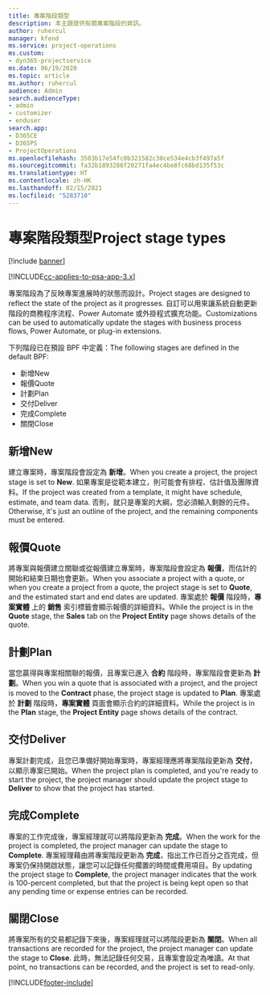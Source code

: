 ```yaml
---
title: 專案階段類型
description: 本主題提供有關專案階段的資訊。
author: ruhercul
manager: kfend
ms.service: project-operations
ms.custom:
- dyn365-projectservice
ms.date: 06/19/2020
ms.topic: article
ms.author: ruhercul
audience: Admin
search.audienceType:
- admin
- customizer
- enduser
search.app:
- D365CE
- D365PS
- ProjectOperations
ms.openlocfilehash: 3503b17e54fc0b321582c30ce534e4cb3f497a5f
ms.sourcegitcommit: fa32b1893286f20271fa4ec4be8fc68bd135f53c
ms.translationtype: HT
ms.contentlocale: zh-HK
ms.lasthandoff: 02/15/2021
ms.locfileid: "5283710"
---
```

# <a name="project-stage-types"></a><span data-ttu-id="cc500-103">專案階段類型</span><span class="sxs-lookup"><span data-stu-id="cc500-103">Project stage types</span></span> 

[!include [banner](../includes/psa-now-project-operations.md)]

[!INCLUDE[cc-applies-to-psa-app-3.x](../includes/cc-applies-to-psa-app-3x.md)]

<span data-ttu-id="cc500-104">專案階段為了反映專案進展時的狀態而設計。</span><span class="sxs-lookup"><span data-stu-id="cc500-104">Project stages are designed to reflect the state of the project as it progresses.</span></span> <span data-ttu-id="cc500-105">自訂可以用來讓系統自動更新階段的商務程序流程、Power Automate 或外掛程式擴充功能。</span><span class="sxs-lookup"><span data-stu-id="cc500-105">Customizations can be used to automatically update the stages with business process flows, Power Automate, or plug-in extensions.</span></span>

<span data-ttu-id="cc500-106">下列階段已在預設 BPF 中定義：</span><span class="sxs-lookup"><span data-stu-id="cc500-106">The following stages are defined in the default BPF:</span></span>

- <span data-ttu-id="cc500-107">新增​​</span><span class="sxs-lookup"><span data-stu-id="cc500-107">New</span></span>
- <span data-ttu-id="cc500-108">報價</span><span class="sxs-lookup"><span data-stu-id="cc500-108">Quote</span></span>
- <span data-ttu-id="cc500-109">計劃</span><span class="sxs-lookup"><span data-stu-id="cc500-109">Plan</span></span>
- <span data-ttu-id="cc500-110">交付</span><span class="sxs-lookup"><span data-stu-id="cc500-110">Deliver</span></span>
- <span data-ttu-id="cc500-111">完成</span><span class="sxs-lookup"><span data-stu-id="cc500-111">Complete</span></span>
- <span data-ttu-id="cc500-112">關閉</span><span class="sxs-lookup"><span data-stu-id="cc500-112">Close</span></span> 

## <a name="new"></a><span data-ttu-id="cc500-113">新增</span><span class="sxs-lookup"><span data-stu-id="cc500-113">New</span></span>

<span data-ttu-id="cc500-114">建立專案時，專案階段會設定為 **新增**。</span><span class="sxs-lookup"><span data-stu-id="cc500-114">When you create a project, the project stage is set to **New**.</span></span> <span data-ttu-id="cc500-115">如果專案是從範本建立，則可能會有排程、估計值及團隊資料。</span><span class="sxs-lookup"><span data-stu-id="cc500-115">If the project was created from a template, it might have schedule, estimate, and team data.</span></span> <span data-ttu-id="cc500-116">否則，就只是專案的大綱，您必須輸入剩餘的元件。</span><span class="sxs-lookup"><span data-stu-id="cc500-116">Otherwise, it's just an outline of the project, and the remaining components must be entered.</span></span>

## <a name="quote"></a><span data-ttu-id="cc500-117">報價</span><span class="sxs-lookup"><span data-stu-id="cc500-117">Quote</span></span>

<span data-ttu-id="cc500-118">將專案與報價建立關聯或從報價建立專案時，專案階段會設定為 **報價**，而估計的開始和結束日期也會更新。</span><span class="sxs-lookup"><span data-stu-id="cc500-118">When you associate a project with a quote, or when you create a project from a quote, the project stage is set to **Quote**, and the estimated start and end dates are updated.</span></span> <span data-ttu-id="cc500-119">專案處於 **報價** 階段時，**專案實體** 上的 **銷售** 索引標籤會顯示報價的詳細資料。</span><span class="sxs-lookup"><span data-stu-id="cc500-119">While the project is in the **Quote** stage, the **Sales** tab on the **Project Entity** page shows details of the quote.</span></span>

## <a name="plan"></a><span data-ttu-id="cc500-120">計劃</span><span class="sxs-lookup"><span data-stu-id="cc500-120">Plan</span></span>

<span data-ttu-id="cc500-121">當您贏得與專案相關聯的報價，且專案已進入 **合約** 階段時，專案階段會更新為 **計劃**。</span><span class="sxs-lookup"><span data-stu-id="cc500-121">When you win a quote that is associated with a project, and the project is moved to the **Contract** phase, the project stage is updated to **Plan**.</span></span> <span data-ttu-id="cc500-122">專案處於 **計劃** 階段時，**專案實體** 頁面會顯示合約的詳細資料。</span><span class="sxs-lookup"><span data-stu-id="cc500-122">While the project is in the **Plan** stage, the **Project Entity** page shows details of the contract.</span></span>

## <a name="deliver"></a><span data-ttu-id="cc500-123">交付</span><span class="sxs-lookup"><span data-stu-id="cc500-123">Deliver</span></span>

<span data-ttu-id="cc500-124">專案計劃完成，且您已準備好開始專案時，專案經理應將專案階段更新為 **交付**，以顯示專案已開始。</span><span class="sxs-lookup"><span data-stu-id="cc500-124">When the project plan is completed, and you're ready to start the project, the project manager should update the project stage to **Deliver** to show that the project has started.</span></span>

## <a name="complete"></a><span data-ttu-id="cc500-125">完成</span><span class="sxs-lookup"><span data-stu-id="cc500-125">Complete</span></span> 

<span data-ttu-id="cc500-126">專案的工作完成後，專案經理就可以將階段更新為 **完成**。</span><span class="sxs-lookup"><span data-stu-id="cc500-126">When the work for the project is completed, the project manager can update the stage to **Complete**.</span></span> <span data-ttu-id="cc500-127">專案經理藉由將專案階段更新為 **完成**，指出工作已百分之百完成，但專案仍保持開啟狀態，讓您可以記錄任何擱置的時間或費用項目。</span><span class="sxs-lookup"><span data-stu-id="cc500-127">By updating the project stage to **Complete**, the project manager indicates that the work is 100-percent completed, but that the project is being kept open so that any pending time or expense entries can be recorded.</span></span>

## <a name="close"></a><span data-ttu-id="cc500-128">關閉</span><span class="sxs-lookup"><span data-stu-id="cc500-128">Close</span></span>

<span data-ttu-id="cc500-129">將專案所有的交易都記錄下來後，專案經理就可以將階段更新為 **關閉**。</span><span class="sxs-lookup"><span data-stu-id="cc500-129">When all transactions are recorded for the project, the project manager can update the stage to **Close**.</span></span> <span data-ttu-id="cc500-130">此時，無法記錄任何交易，且專案會設定為唯讀。</span><span class="sxs-lookup"><span data-stu-id="cc500-130">At that point, no transactions can be recorded, and the project is set to read-only.</span></span>


[!INCLUDE[footer-include](../includes/footer-banner.md)]